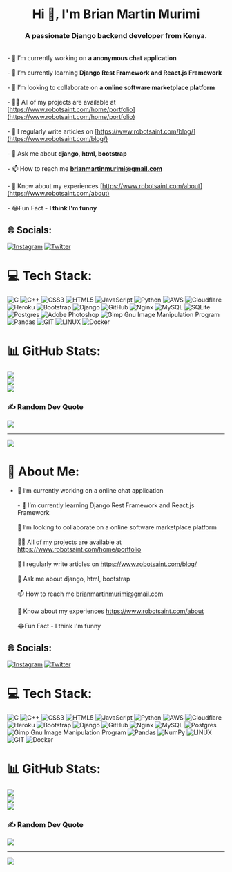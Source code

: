 <h1 align="center">Hi 👋, I'm Brian Martin Murimi</h1>
<h3 align="center">A passionate Django backend developer from Kenya.</h3>

<br>- 🔭 I’m currently working on **a anonymous chat application**<br><br>- 🌱 I’m currently learning **Django Rest Framework and React.js Framework**<br><br>- 👯 I’m looking to collaborate on **a online software marketplace platform**<br><br>- 👨‍💻 All of my projects are available at [https://www.robotsaint.com/home/portfolio](https://www.robotsaint.com/home/portfolio)<br><br>- 📝 I regularly write articles on [https://www.robotsaint.com/blog/](https://www.robotsaint.com/blog/)<br><br>- 💬 Ask me about **django, html, bootstrap**<br><br>- 📫 How to reach me **brianmartinmurimi@gmail.com**<br><br>- 📄 Know about my experiences [https://www.robotsaint.com/about](https://www.robotsaint.com/about)<br>  <br>- 😂Fun Fact - **I think I'm funny**


## 🌐 Socials:
[![Instagram](https://img.shields.io/badge/Instagram-%23E4405F.svg?logo=Instagram&logoColor=white)](https://instagram.com/br1anmart1n) [![Twitter](https://img.shields.io/badge/Twitter-%231DA1F2.svg?logo=Twitter&logoColor=white)](https://twitter.com/Br1anMartin) 

# 💻 Tech Stack:
![C](https://img.shields.io/badge/c-%2300599C.svg?style=for-the-badge&logo=c&logoColor=white) ![C++](https://img.shields.io/badge/c++-%2300599C.svg?style=for-the-badge&logo=c%2B%2B&logoColor=white) ![CSS3](https://img.shields.io/badge/css3-%231572B6.svg?style=for-the-badge&logo=css3&logoColor=white) ![HTML5](https://img.shields.io/badge/html5-%23E34F26.svg?style=for-the-badge&logo=html5&logoColor=white) ![JavaScript](https://img.shields.io/badge/javascript-%23323330.svg?style=for-the-badge&logo=javascript&logoColor=%23F7DF1E) ![Python](https://img.shields.io/badge/python-3670A0?style=for-the-badge&logo=python&logoColor=ffdd54) ![AWS](https://img.shields.io/badge/AWS-%23FF9900.svg?style=for-the-badge&logo=amazon-aws&logoColor=white) ![Cloudflare](https://img.shields.io/badge/Cloudflare-F38020?style=for-the-badge&logo=Cloudflare&logoColor=white) ![Heroku](https://img.shields.io/badge/heroku-%23430098.svg?style=for-the-badge&logo=heroku&logoColor=white) ![Bootstrap](https://img.shields.io/badge/bootstrap-%23563D7C.svg?style=for-the-badge&logo=bootstrap&logoColor=white) ![Django](https://img.shields.io/badge/django-%23092E20.svg?style=for-the-badge&logo=django&logoColor=white) ![GitHub](https://img.shields.io/badge/GitHub-%23121011.svg?style=for-the-badge&logo=github&logoColor=white) ![Nginx](https://img.shields.io/badge/nginx-%23009639.svg?style=for-the-badge&logo=nginx&logoColor=white) ![MySQL](https://img.shields.io/badge/mysql-%2300f.svg?style=for-the-badge&logo=mysql&logoColor=white) ![SQLite](https://img.shields.io/badge/sqlite-%2307405e.svg?style=for-the-badge&logo=sqlite&logoColor=white) ![Postgres](https://img.shields.io/badge/postgres-%23316192.svg?style=for-the-badge&logo=postgresql&logoColor=white) ![Adobe Photoshop](https://img.shields.io/badge/adobephotoshop-%2331A8FF.svg?style=for-the-badge&logo=adobephotoshop&logoColor=white) ![Gimp Gnu Image Manipulation Program](https://img.shields.io/badge/Gimp-657D8B?style=for-the-badge&logo=gimp&logoColor=FFFFFF) ![Pandas](https://img.shields.io/badge/pandas-%23150458.svg?style=for-the-badge&logo=pandas&logoColor=white) ![GIT](https://img.shields.io/badge/Git-fc6d26?style=for-the-badge&logo=git&logoColor=white) ![LINUX](https://img.shields.io/badge/Linux-FCC624?style=for-the-badge&logo=linux&logoColor=black) ![Docker](https://img.shields.io/badge/docker-%230db7ed.svg?style=for-the-badge&logo=docker&logoColor=white)
# 📊 GitHub Stats:
![](https://github-readme-stats.vercel.app/api?username=s41ntm4rt1n&theme=vue&hide_border=false&include_all_commits=false&count_private=false)<br/>
![](https://github-readme-streak-stats.herokuapp.com/?user=s41ntm4rt1n&theme=vue&hide_border=false)<br/>
![](https://github-readme-stats.vercel.app/api/top-langs/?username=s41ntm4rt1n&theme=vue&hide_border=false&include_all_commits=false&count_private=false&layout=compact)

### ✍️ Random Dev Quote
![](https://quotes-github-readme.vercel.app/api?type=horizontal&theme=radical)

---
[![](https://visitcount.itsvg.in/api?id=s41ntm4rt1n&icon=3&color=1)](https://visitcount.itsvg.in)

<!-- Proudly created with GPRM ( https://gprm.itsvg.in ) -->
# 💫 About Me:
- 🔭 I’m currently working on a online chat application<br><br>- 🌱 I’m currently learning Django Rest Framework and React.js Framework<br><br>👯 I’m looking to collaborate on a online software marketplace platform<br><br> 👨‍💻 All of my projects are available at https://www.robotsaint.com/home/portfolio<br><br> 📝 I regularly write articles on https://www.robotsaint.com/blog/<br><br> 💬 Ask me about django, html, bootstrap<br><br>📫 How to reach me brianmartinmurimi@gmail.com<br><br>📄 Know about my experiences https://www.robotsaint.com/about<br><br>😂Fun Fact - I think I'm funny


## 🌐 Socials:
[![Instagram](https://img.shields.io/badge/Instagram-%23E4405F.svg?logo=Instagram&logoColor=white)](https://instagram.com/br1anmart1n) [![Twitter](https://img.shields.io/badge/Twitter-%231DA1F2.svg?logo=Twitter&logoColor=white)](https://twitter.com/Br1anMartin) 

# 💻 Tech Stack:
![C](https://img.shields.io/badge/c-%2300599C.svg?style=plastic&logo=c&logoColor=white) ![C++](https://img.shields.io/badge/c++-%2300599C.svg?style=plastic&logo=c%2B%2B&logoColor=white) ![CSS3](https://img.shields.io/badge/css3-%231572B6.svg?style=plastic&logo=css3&logoColor=white) ![HTML5](https://img.shields.io/badge/html5-%23E34F26.svg?style=plastic&logo=html5&logoColor=white) ![JavaScript](https://img.shields.io/badge/javascript-%23323330.svg?style=plastic&logo=javascript&logoColor=%23F7DF1E) ![Python](https://img.shields.io/badge/python-3670A0?style=plastic&logo=python&logoColor=ffdd54) ![AWS](https://img.shields.io/badge/AWS-%23FF9900.svg?style=plastic&logo=amazon-aws&logoColor=white) ![Cloudflare](https://img.shields.io/badge/Cloudflare-F38020?style=plastic&logo=Cloudflare&logoColor=white) ![Heroku](https://img.shields.io/badge/heroku-%23430098.svg?style=plastic&logo=heroku&logoColor=white) ![Bootstrap](https://img.shields.io/badge/bootstrap-%23563D7C.svg?style=plastic&logo=bootstrap&logoColor=white) ![Django](https://img.shields.io/badge/django-%23092E20.svg?style=plastic&logo=django&logoColor=white) ![GitHub](https://img.shields.io/badge/GitHub-%23121011.svg?style=plastic&logo=github&logoColor=white) ![Nginx](https://img.shields.io/badge/nginx-%23009639.svg?style=plastic&logo=nginx&logoColor=white) ![MySQL](https://img.shields.io/badge/mysql-%2300f.svg?style=plastic&logo=mysql&logoColor=white) ![Postgres](https://img.shields.io/badge/postgres-%23316192.svg?style=plastic&logo=postgresql&logoColor=white) ![Gimp Gnu Image Manipulation Program](https://img.shields.io/badge/Gimp-657D8B?style=plastic&logo=gimp&logoColor=FFFFFF) ![Pandas](https://img.shields.io/badge/pandas-%23150458.svg?style=plastic&logo=pandas&logoColor=white) ![NumPy](https://img.shields.io/badge/numpy-%23013243.svg?style=plastic&logo=numpy&logoColor=white) ![LINUX](https://img.shields.io/badge/Linux-FCC624?style=plastic&logo=linux&logoColor=black) ![GIT](https://img.shields.io/badge/Git-fc6d26?style=plastic&logo=git&logoColor=white) ![Docker](https://img.shields.io/badge/docker-%230db7ed.svg?style=plastic&logo=docker&logoColor=white)
# 📊 GitHub Stats:
![](https://github-readme-stats.vercel.app/api?username=S41ntm4rt1n&theme=dark&hide_border=false&include_all_commits=false&count_private=false)<br/>
![](https://github-readme-streak-stats.herokuapp.com/?user=S41ntm4rt1n&theme=dark&hide_border=false)<br/>
![](https://github-readme-stats.vercel.app/api/top-langs/?username=S41ntm4rt1n&theme=dark&hide_border=false&include_all_commits=false&count_private=false&layout=compact)

### ✍️ Random Dev Quote
![](https://quotes-github-readme.vercel.app/api?type=horizontal&theme=radical)

---
[![](https://visitcount.itsvg.in/api?id=S41ntm4rt1n&icon=0&color=0)](https://visitcount.itsvg.in)

<!-- Proudly created with GPRM ( https://gprm.itsvg.in ) -->
